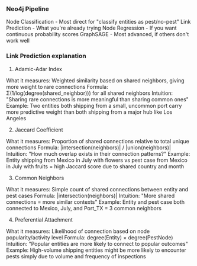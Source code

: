 
###  Neo4j Pipeline 
Node Classification - Most direct for "classify entities as pest/no-pest"
Link Prediction - What you're already trying
Node Regression - If you want continuous probability scores
GraphSAGE - Most advanced, if others don't work well


### Link Prediction explanation
1. Adamic-Adar Index

What it measures: Weighted similarity based on shared neighbors, giving more weight to rare connections
Formula: Σ(1/log(degree(shared_neighbor))) for all shared neighbors
Intuition: "Sharing rare connections is more meaningful than sharing common ones"
Example: Two entities both shipping from a small, uncommon port carry more predictive weight than both shipping from a major hub like Los Angeles

2. Jaccard Coefficient

What it measures: Proportion of shared connections relative to total unique connections
Formula: |intersection(neighbors)| / |union(neighbors)|
Intuition: "How much overlap exists in their connection patterns?"
Example: Entity shipping from Mexico in July with flowers vs pest case from Mexico in July with fruits = high Jaccard score due to shared country and month

3. Common Neighbors

What it measures: Simple count of shared connections between entity and pest cases
Formula: |intersection(neighbors)|
Intuition: "More shared connections = more similar contexts"
Example: Entity and pest case both connected to Mexico, July, and Port_TX = 3 common neighbors

4. Preferential Attachment

What it measures: Likelihood of connection based on node popularity/activity level
Formula: degree(Entity) × degree(PestNode)
Intuition: "Popular entities are more likely to connect to popular outcomes"
Example: High-volume shipping entities might be more likely to encounter pests simply due to volume and frequency of inspections